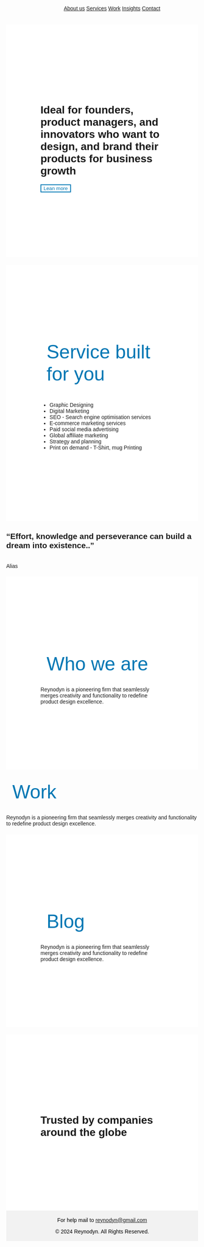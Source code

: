 <html lang="en">
<head>
    <meta charset="UTF-8">
    <meta name="viewport" content="width=device-width, initial-scale=1.0">
    <title>Reynodyn</title>
<style>
body {
  margin: 0;
  font-family: sans-serif;
}
.topnav {
  overflow: hidden;
  position: relative;
    top: 0;
    left: 30%;
    transform: none;
}

.topnav a {
  float: left;
  color: black;
  text-align: center;
  padding: 14px 16px;
  text-decoration: none;
  font-size: 17px;
  background-color: white; 
  color: #595959; 
  }

.topnav a:hover {
  background-color:#f2f2f2;
  color: #000000;
}
.card {
   background-color: white;
   padding: 170px  90px;
   margin-top: 20px;
}

.card2 {
   background-color: #f2f2f2;
   padding: 170px  90px;
   margin-top: 20px;
}
.subhead {
  color: #0077B4;
  font-size: 50px;
  padding: 30px 16px;
}

.button {
  background-color: #04AA6D; /* Green */
  border: none;
  color: white;
  padding: 16px 32px;
  text-align: center;
  text-decoration: none;
  display: inline-block;
  font-size: 16px;
  margin: 4px 2px;
  transition-duration: 0.4s;
  cursor: pointer;
}
.button1 {
  background-color: white; 
  color: #0077B4; 
  border: 2px solid #0077B4;
}

.button1:hover {
  background-color: #e6f6ff;
  color: #005580;
}
footer {
  text-align: center;
  padding: 3px;
  background-color: #f2f2f2;
  color: black;
}
</style>
</head>
<body>
<div class="topnav">

  <a href="#home">About us</a>
  <a href="#news">Services</a>
  <a href="#about">Work</a>
  <a href="#about">Insights</a>
  <a href="#contact">Contact</a>

</div>


<div class="card">
<h1>Ideal for founders, product managers, and innovators who want to design, and brand their products for business growth</h1>
<button class="button button1">Lean more</button>
</div>

<div class="card">
<div class="subhead">Service built for you</div>
<ul>
<li>Graphic Designing</li>
<li>Digital Marketing</li>
<li>SEO - Search engine optimisation services</li>
<li>E-commerce marketing services</li>
<li>Paid social media advertising</li>
<li>Global affiliate marketing</li>
<li>Strategy and planning</li>
<li>Print on demand - T-Shirt, mug Printing</li>
</ul>
</div>
<div class="card2">
<h2>“Effort, knowledge and perseverance can build a dream into existence..”</h2><br />
Alias
</div>
<div class="card">
<div class="subhead"> Who we are</div>
Reynodyn is a pioneering firm that seamlessly merges creativity and functionality to redefine product design excellence.
</div>	
<div class="card2">
<div class="subhead"> Work</div>
Reynodyn is a pioneering firm that seamlessly merges creativity and functionality to redefine product design excellence.
</div>
<div class="card">
<div class="subhead"> Blog</div>
Reynodyn is a pioneering firm that seamlessly merges creativity and functionality to redefine product design excellence.
</div>
<div class="card">

<h1>Trusted by companies around the globe</h1>
</div>
<footer>
  <p>For help mail to
  <a href="mailto:reynodyn@gmail.com">reynodyn@gmail.com</a></p>
  <p>&copy; 2024 Reynodyn. All Rights Reserved.</p>
</footer>

</body>
</html>
